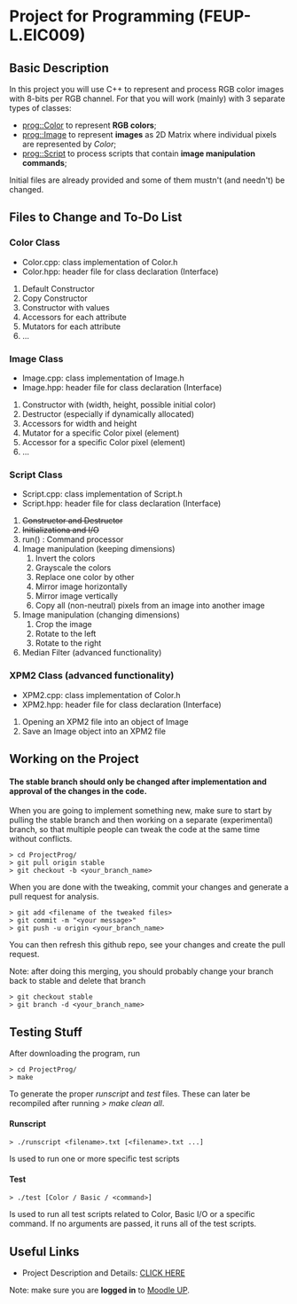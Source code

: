# Project for Programming (FEUP-L.EIC009)

## Basic Description

In this project you will use C++ to represent and process RGB color images with 8-bits per RGB channel. For that you will work (mainly) with 3 separate types of classes:
 * <prog::Color> to represent **RGB colors**;
 * <prog::Image> to represent **images** as 2D Matrix where individual pixels are represented by _Color_;
 * <prog::Script> to process scripts that contain **image manipulation commands**;

Initial files are already provided and some of them mustn't (and needn't) be changed.

## Files to Change and To-Do List

### **Color Class**
  * Color.cpp: class implementation of Color.h
  * Color.hpp: header file for class declaration (Interface)
  1. Default Constructor
  2. Copy Constructor
  3. Constructor with values
  4. Accessors for each attribute
  5. Mutators for each attribute
  6. ...
### **Image Class**
  * Image.cpp: class implementation of Image.h
  * Image.hpp: header file for class declaration (Interface)
  1. Constructor with (width, height, possible initial color)
  2. Destructor (especially if dynamically allocated)
  3. Accessors for width and height
  4. Mutator for a specific Color pixel (element)
  5. Accessor for a specific Color pixel (element)
  6. ...
### **Script Class**
  * Script.cpp: class implementation of Script.h
  * Script.hpp: header file for class declaration (Interface)
  1. ~~Constructor and Destructor~~
  2. ~~Initializationa and I/O~~
  3. run() : Command processor
  4. Image manipulation (keeping dimensions)
     1. Invert the colors
     2. Grayscale the colors
     3. Replace one color by other
     4. Mirror image horizontally
     5. Mirror image vertically
     6. Copy all (non-neutral) pixels from an image into another image
  5. Image manipulation (changing dimensions)
     1.  Crop the image
     2.  Rotate to the left
     3.  Rotate to the right
  6. Median Filter (advanced functionality)
### **XPM2 Class (advanced functionality)**
  * XPM2.cpp: class implementation of Color.h
  * XPM2.hpp: header file for class declaration (Interface)
  1. Opening an XPM2 file into an object of Image
  2. Save an Image object into an XPM2 file

## Working on the Project

#### The stable branch should only be changed after implementation and approval of the changes in the code.
When you are going to implement something new, make sure to start by pulling the stable branch and then working on a separate (experimental) branch, so that multiple people can tweak the code at the same time without conflicts.

    > cd ProjectProg/
    > git pull origin stable
    > git checkout -b <your_branch_name>

When you are done with the tweaking, commit your changes and generate a pull request for analysis.

    > git add <filename of the tweaked files>
    > git commit -m "<your message>"
    > git push -u origin <your_branch_name>
You can then refresh this github repo, see your changes and create the pull request.

Note: after doing this merging, you should probably change your branch back to stable and delete that branch

    > git checkout stable
    > git branch -d <your_branch_name>

## Testing Stuff

After downloading the program, run  

    > cd ProjectProg/
    > make
To generate the proper _runscript_ and _test_ files. These can later be recompiled after running _> make clean all_.
#### Runscript

    > ./runscript <filename>.txt [<filename>.txt ...]
Is used to run one or more specific test scripts

#### Test

    > ./test [Color / Basic / <command>]
Is used to run all test scripts related to Color, Basic I/O or a specific command.
If no arguments are passed, it runs all of the test scripts.

## Useful Links
* Project Description and Details: [ CLICK HERE ](https://moodle.up.pt/pluginfile.php/218459/mod_resource/content/11/index.html)

Note: make sure you are **logged in** to [Moodle UP](https://moodle.up.pt/my/).
